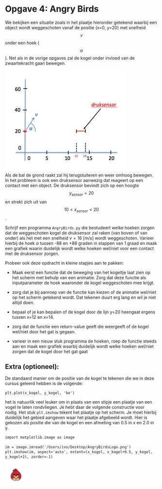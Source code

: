 # Opgave 4: Angry Birds

We bekijken een situatie zoals in het plaatje hieronder getekend waarbij 
een object wordt weggeschoten vanaf de positie (x=0, y=20) met snelheid 
$$v$$ onder een hoek ($$\alpha$$). Net als in de vorige opgaves zal de kogel 
onder invloed van de zwaartekracht gaan bewegen.

![](AngryBirdOverview.png)

Als de bal de grond raakt zal hij terugstuiteren en weer omhoog bewegen. In 
het probleem is ook een druksensor aanwezig dat reageert op een contact met 
een object. De druksensor bevindt zich op een hoogte $$y_{sensor}=20$$ en 
strekt zich uit van $$10 < x_{sensor} < 20$$. 

Schrijf een programma `AngryBirds.py` die bestudeert welke hoeken zorgen 
dat de weggeschoten kogel de druksensor zal raken (van boven of van onder)
als het met een snelheid $v=16$ [m/s] wordt weggeschoten. Varieer hierbij 
de hoek $\alpha$ tussen -88 en +88 graden in stappen van 1 graad en maak 
een grafiek waarin duidelijk wordt welke hoeken wel/niet voor een contact 
met de druksensor zorgen.
 
Probeer ook deze opdracht in kleine stapjes aan te pakken:

   - Maak eerst een functie dat de beweging van het kogeltje laat zien 
     op het scherm met behulp van een animatie. Zorg dat deze functie 
     als inputparameter de hoek waaronder de kogel weggeschoten mee krijgt.

   - zorg dat je bij aanroep van de functie kan kiezen of de animatie 
     wel/niet op het scherm getekend wordt. Dat tekenen duurt erg lang 
     en wil je niet altijd doen.

   - bepaal of je kan bepalen of de kogel door de lijn y=20 heengaat 
     ergens tussen x=12 en x=14.

   - zorg dat de functie een return-value geeft die weergeeft of de kogel 
     wel/niet door het gat is gegaan.
   
   - varieer in een nieuw stuk programma de hoeken, roep de functie steeds 
     aan en maak een grafiek waarbij duidelijk wordt welke hoeken wel/niet 
     zorgen dat de kogel door het gat gaat


## Extra (optioneel):

De standaard manier om de positie van de kogel te tekenen die we in deze cursus 
geleerd hebben is de volgende:

    plt.plot(x_kogel, y_kogel, 'bo')  

het is natuurlik veel leuker om in plaats van een stipje een plaatje van een 
vogel te laten rondvliegen. Je hebt daar de volgende constructie voor nodig. 
Het stuk `plt.imshow` tekent het plaatje op het scherm. Je moet hierbij duidelijk 
het gebied aangeven waar het plaatje afgebeeld wordt. Hier is gekozen als 
positie die van de kogel en een afmeting van 0.5 in x en 2.0 in y.

    import matplotlib.image as image

    im = image.imread('/Users/ivo/Desktop/AngryBirdsLogo.png')
    plt.imshow(im, aspect='auto', extent=(x_kogel, x_kogel+0.5, y_kogel, y_kogel+2), zorder=-1)

![](AngryBirdLogo.png)



